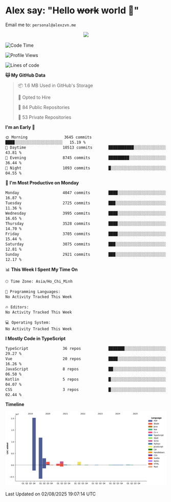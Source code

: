 # Alex say: "Hello ~~work~~ world 🐾"
Email me to: `personal@alexzvn.me`


<p align=center>
  <a href="https://skillicons.dev">
    <img src="https://skillicons.dev/icons?i=ts,js,php,nodejs,bun,vue,nuxt,react,svelte,tauri,laravel,rust,mongodb,docker,electron,redis,rabbitmq,tailwind,git,cloudflare,elysia,mysql,nginx,rollupjs,sentry,ubuntu,yarn,html,css,vite" />
  </a>
</p>

<!--START_SECTION:waka-->
![Code Time](http://img.shields.io/badge/Code%20Time-1%2C066%20hrs%2055%20mins-blue)

![Profile Views](http://img.shields.io/badge/Profile%20Views-0-blue)

![Lines of code](https://img.shields.io/badge/From%20Hello%20World%20I%27ve%20Written-40.7%20million%20lines%20of%20code-blue)

**🐱 My GitHub Data** 

> 📦 1.6 MB Used in GitHub's Storage 
 > 
> 💼 Opted to Hire
 > 
> 📜 84 Public Repositories 
 > 
> 🔑 53 Private Repositories 
 > 
**I'm an Early 🐤** 

```text
🌞 Morning                3645 commits        ████░░░░░░░░░░░░░░░░░░░░░   15.19 % 
🌆 Daytime                10513 commits       ███████████░░░░░░░░░░░░░░   43.81 % 
🌃 Evening                8745 commits        █████████░░░░░░░░░░░░░░░░   36.44 % 
🌙 Night                  1093 commits        █░░░░░░░░░░░░░░░░░░░░░░░░   04.55 % 
```
📅 **I'm Most Productive on Monday** 

```text
Monday                   4047 commits        ████░░░░░░░░░░░░░░░░░░░░░   16.87 % 
Tuesday                  2725 commits        ███░░░░░░░░░░░░░░░░░░░░░░   11.36 % 
Wednesday                3995 commits        ████░░░░░░░░░░░░░░░░░░░░░   16.65 % 
Thursday                 3528 commits        ████░░░░░░░░░░░░░░░░░░░░░   14.70 % 
Friday                   3705 commits        ████░░░░░░░░░░░░░░░░░░░░░   15.44 % 
Saturday                 3075 commits        ███░░░░░░░░░░░░░░░░░░░░░░   12.81 % 
Sunday                   2921 commits        ███░░░░░░░░░░░░░░░░░░░░░░   12.17 % 
```


📊 **This Week I Spent My Time On** 

```text
🕑︎ Time Zone: Asia/Ho_Chi_Minh

💬 Programming Languages: 
No Activity Tracked This Week

🔥 Editors: 
No Activity Tracked This Week

💻 Operating System: 
No Activity Tracked This Week
```

**I Mostly Code in TypeScript** 

```text
TypeScript               36 repos            ███████░░░░░░░░░░░░░░░░░░   29.27 % 
Vue                      20 repos            ████░░░░░░░░░░░░░░░░░░░░░   16.26 % 
JavaScript               8 repos             ██░░░░░░░░░░░░░░░░░░░░░░░   06.50 % 
Kotlin                   5 repos             █░░░░░░░░░░░░░░░░░░░░░░░░   04.07 % 
CSS                      3 repos             █░░░░░░░░░░░░░░░░░░░░░░░░   02.44 % 
```



**Timeline**

![Lines of Code chart](https://raw.githubusercontent.com/alexzvn/alexzvn/main/assets/bar_graph.png)


 Last Updated on 02/08/2025 19:07:14 UTC
<!--END_SECTION:waka-->
